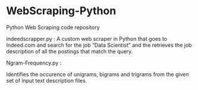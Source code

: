 # WebScraping-Python
Python Web Scraping code repository 

indeedscrapper.py :
A custom web scraper in Python that goes to Indeed.com and search for the job “Data Scientist” and the retrieves the job description of all the postings that match the query.

Ngram-Frequency.py :

Identifies the occurence of unigrams, bigrams and trigrams from the given set of input text description files.
